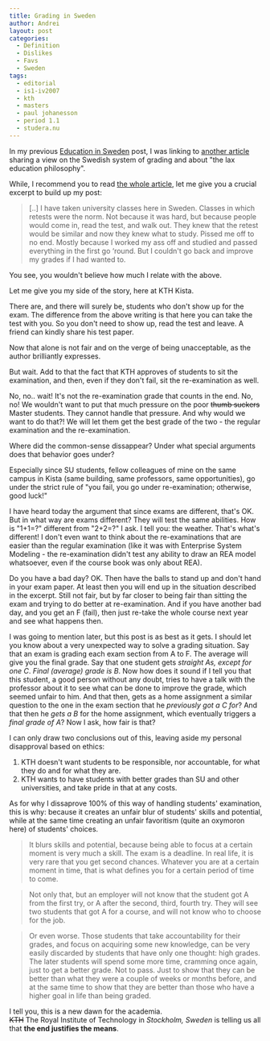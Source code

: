 ```yaml
---
title: Grading in Sweden
author: Andrei
layout: post
categories:
  - Definition
  - Dislikes
  - Favs
  - Sweden
tags:
  - editorial
  - is1-iv2007
  - kth
  - masters
  - paul johanesson
  - period 1.1
  - studera.nu
---
```

In my previous [Education in Sweden][1] post, I was linking to [another article][2] sharing a view on the Swedish system of grading and about "the lax education philosophy".

While, I recommend you to read [the whole article][2], let me give you a crucial excerpt to build up my post:

> [..] I have taken university classes here in Sweden. Classes in which retests were the norm. Not because it was hard, but because people would come in, read the test, and walk out. They knew that the retest would be similar and now they knew what to study. Pissed me off to no end. Mostly because I worked my ass off and studied and passed everything in the first go ‘round. But I couldn't go back and improve my grades if I had wanted to.

You see, you wouldn't believe how much I relate with the above.

Let me give you my side of the story, here at KTH Kista.

There are, and there will surely be, students who don't show up for the exam. The difference from the above writing is that here you can take the test with you. So you don't need to show up, read the test and leave. A friend can kindly share his test paper.

Now that alone is not fair and on the verge of being unacceptable, as the author brilliantly expresses.

But wait. Add to that the fact that KTH approves of students to sit the examination, and then, even if they don't fail, sit the re-examination as well.

No, no.. wait! It's not the re-examination grade that counts in the end. No, no! We wouldn't want to put that much pressure on the poor <span style="text-decoration: line-through;">thumb suckers</span> Master students. They cannot handle that pressure. And why would we want to do that?! We will let them get the best grade of the two - the regular examination and the re-examination.

Where did the common-sense dissappear? Under what special arguments does that behavior goes under?

Especially since SU students, fellow colleagues of mine on the same campus in Kista (same building, same professors, same opportunities), go under the strict rule of "you fail, you go under re-examination; otherwise, good luck!"

I have heard today the argument that since exams are different, that's OK. But in what way are exams different? They will test the same abilities. How is "1+1=?" different from "2+2=?" I ask. I tell you: the weather. That's what's different! I don't even want to think about the re-examinations that are easier than the regular examination (like it was with Enterprise System Modeling - the re-examination didn't test any ability to draw an REA model whatsoever, even if the course book was only about REA).

Do you have a bad day? OK. Then have the balls to stand up and don't hand in your exam paper. At least then you will end up in the situation described in the excerpt. Still not fair, but by far closer to being fair than sitting the exam and trying to do better at re-examination. And if you have another bad day, and you get an F (fail), then just re-take the whole course next year and see what happens then.

I was going to mention later, but this post is as best as it gets. I should let you know about a very unexpected way to solve a grading situation. Say that an exam is grading each exam section from A to F. The average will give you the final grade. Say that one student gets *straight As, except for one C*. *Final (average) grade is B*. Now how does it sound if I tell you that this student, a good person without any doubt, tries to have a talk with the professor about it to see what can be done to improve the grade, which seemed unfair to him. And that then, gets as a home assignment a similar question to the one in the exam section that he *previously got a C for*? And that then he *gets a B* for the home assignment, which eventually triggers a *final grade of A*? Now I ask, how fair is that?

I can only draw two conclusions out of this, leaving aside my personal disapproval based on ethics:

1.  KTH doesn't want students to be responsible, nor accountable, for what they do and for what they are.
2.  KTH wants to have students with better grades than SU and other universities, and take pride in that at any costs.

As for why I dissaprove 100% of this way of handling students' examination, this is why: because it creates an unfair blur of students' skills and potential, while at the same time creating an unfair favoritism (quite an oxymoron here) of students' choices.

> It blurs skills and potential, because being able to focus at a certain moment is very much a skill. The exam is a deadline. In real life, it is very rare that you get second chances. Whatever you are at a certain moment in time, that is what defines you for a certain period of time to come.

> Not only that, but an employer will not know that the student got A from the first try, or A after the second, third, fourth try. They will see two students that got A for a course, and will not know who to choose for the job.

> Or even worse. Those students that take accountability for their grades, and focus on acquiring some new knowledge, can be very easily discarded by students that have only one thought: high grades. The later students will spend some more time, cramming once again, just to get a better grade. Not to pass. Just to show that they can be better than what they were a couple of weeks or months before, and at the same time to show that they are better than those who have a higher goal in life than being graded.

I tell you, this is a new dawn for the academia.  
<span style="text-decoration: line-through;">KTH</span> The Royal Institute of Technology in *Stockholm, Sweden* is telling us all that **the end justifies the means**.

 [1]: http://blog.andreineculau.com/2009/01/education-in-sweden/
 [2]: http://welcometosweden.blogspot.com/2009/01/swedens-education-rank-falls.html